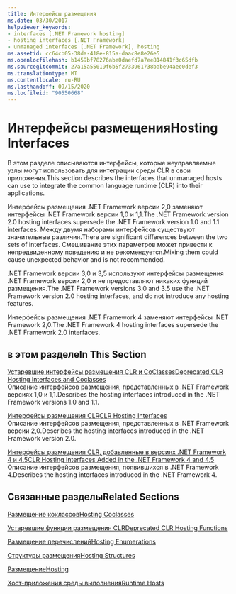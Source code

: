 ```yaml
---
title: Интерфейсы размещения
ms.date: 03/30/2017
helpviewer_keywords:
- interfaces [.NET Framework hosting]
- hosting interfaces [.NET Framework]
- unmanaged interfaces [.NET Framework], hosting
ms.assetid: cc64cb05-38da-418e-815a-daac8e8e26e5
ms.openlocfilehash: b1459bf78276abe0daefd7a7ee814841f3c65dfb
ms.sourcegitcommit: 27a15a55019f6b5f2733961738babe94aec0def3
ms.translationtype: MT
ms.contentlocale: ru-RU
ms.lasthandoff: 09/15/2020
ms.locfileid: "90550668"
---
```

# <a name="hosting-interfaces"></a><span data-ttu-id="9079b-102">Интерфейсы размещения</span><span class="sxs-lookup"><span data-stu-id="9079b-102">Hosting Interfaces</span></span>
<span data-ttu-id="9079b-103">В этом разделе описываются интерфейсы, которые неуправляемые узлы могут использовать для интеграции среды CLR в свои приложения.</span><span class="sxs-lookup"><span data-stu-id="9079b-103">This section describes the interfaces that unmanaged hosts can use to integrate the common language runtime (CLR) into their applications.</span></span>  
  
 <span data-ttu-id="9079b-104">Интерфейсы размещения .NET Framework версии 2,0 заменяют интерфейсы .NET Framework версии 1,0 и 1,1.</span><span class="sxs-lookup"><span data-stu-id="9079b-104">The .NET Framework version 2.0 hosting interfaces supersede the .NET Framework version 1.0 and 1.1 interfaces.</span></span> <span data-ttu-id="9079b-105">Между двумя наборами интерфейсов существуют значительные различия.</span><span class="sxs-lookup"><span data-stu-id="9079b-105">There are significant differences between the two sets of interfaces.</span></span> <span data-ttu-id="9079b-106">Смешивание этих параметров может привести к непредвиденному поведению и не рекомендуется.</span><span class="sxs-lookup"><span data-stu-id="9079b-106">Mixing them could cause unexpected behavior and is not recommended.</span></span>  
  
 <span data-ttu-id="9079b-107">.NET Framework версии 3,0 и 3,5 используют интерфейсы размещения .NET Framework версии 2,0 и не предоставляют никаких функций размещения.</span><span class="sxs-lookup"><span data-stu-id="9079b-107">The .NET Framework versions 3.0 and 3.5 use the .NET Framework version 2.0 hosting interfaces, and do not introduce any hosting features.</span></span>  
  
 <span data-ttu-id="9079b-108">Интерфейсы размещения .NET Framework 4 заменяют интерфейсы .NET Framework 2,0.</span><span class="sxs-lookup"><span data-stu-id="9079b-108">The .NET Framework 4 hosting interfaces supersede the .NET Framework 2.0 interfaces.</span></span>
  
## <a name="in-this-section"></a><span data-ttu-id="9079b-109">в этом разделе</span><span class="sxs-lookup"><span data-stu-id="9079b-109">In This Section</span></span>  
 [<span data-ttu-id="9079b-110">Устаревшие интерфейсы размещения CLR и CoClasses</span><span class="sxs-lookup"><span data-stu-id="9079b-110">Deprecated CLR Hosting Interfaces and Coclasses</span></span>](deprecated-clr-hosting-interfaces-and-coclasses.md)  
 <span data-ttu-id="9079b-111">Описание интерфейсов размещения, представленных в .NET Framework версиях 1,0 и 1,1.</span><span class="sxs-lookup"><span data-stu-id="9079b-111">Describes the hosting interfaces introduced in the .NET Framework versions 1.0 and 1.1.</span></span>  
  
 [<span data-ttu-id="9079b-112">Интерфейсы размещения CLR</span><span class="sxs-lookup"><span data-stu-id="9079b-112">CLR Hosting Interfaces</span></span>](clr-hosting-interfaces.md)  
 <span data-ttu-id="9079b-113">Описание интерфейсов размещения, представленных в .NET Framework версии 2,0.</span><span class="sxs-lookup"><span data-stu-id="9079b-113">Describes the hosting interfaces introduced in the .NET Framework version 2.0.</span></span>  
  
 [<span data-ttu-id="9079b-114">Интерфейсы размещения CLR, добавленные в версиях .NET Framework 4 и 4.5</span><span class="sxs-lookup"><span data-stu-id="9079b-114">CLR Hosting Interfaces Added in the .NET Framework 4 and 4.5</span></span>](clr-hosting-interfaces-added-in-the-net-framework-4-and-4-5.md)  
 <span data-ttu-id="9079b-115">Описание интерфейсов размещения, появившихся в .NET Framework 4.</span><span class="sxs-lookup"><span data-stu-id="9079b-115">Describes the hosting interfaces introduced in the .NET Framework 4.</span></span>  
  
## <a name="related-sections"></a><span data-ttu-id="9079b-116">Связанные разделы</span><span class="sxs-lookup"><span data-stu-id="9079b-116">Related Sections</span></span>  
 [<span data-ttu-id="9079b-117">Размещение коклассов</span><span class="sxs-lookup"><span data-stu-id="9079b-117">Hosting Coclasses</span></span>](hosting-coclasses.md)  
  
 [<span data-ttu-id="9079b-118">Устаревшие функции размещения CLR</span><span class="sxs-lookup"><span data-stu-id="9079b-118">Deprecated CLR Hosting Functions</span></span>](deprecated-clr-hosting-functions.md)  
  
 [<span data-ttu-id="9079b-119">Размещение перечислений</span><span class="sxs-lookup"><span data-stu-id="9079b-119">Hosting Enumerations</span></span>](hosting-enumerations.md)  
  
 [<span data-ttu-id="9079b-120">Структуры размещения</span><span class="sxs-lookup"><span data-stu-id="9079b-120">Hosting Structures</span></span>](hosting-structures.md)  
  
 [<span data-ttu-id="9079b-121">Размещение</span><span class="sxs-lookup"><span data-stu-id="9079b-121">Hosting</span></span>](index.md)  
  
 <span data-ttu-id="9079b-122">[Хост-приложения среды выполнения](/previous-versions/dotnet/netframework-4.0/a51xd4ze(v=vs.100))</span><span class="sxs-lookup"><span data-stu-id="9079b-122">[Runtime Hosts](/previous-versions/dotnet/netframework-4.0/a51xd4ze(v=vs.100))</span></span>
